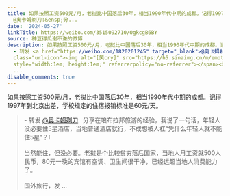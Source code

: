 ```yaml
---
title: 如果按照工资500元/月，老挝比中国落后30年，相当1990年代中期的成都。记得1997年到北京出差，学校规定的住宿报销标准是60元/天。 - 转发
  @奥卡姆剃刀:&ensp;分...
date: '2024-05-27'
linkTitle: https://weibo.com/3515092710/OgkcgB6BY
source: 种豆得瓜谢不谦的微博
description: 如果按照工资500元/月，老挝比中国落后30年，相当1990年代中期的成都。记得1997年到北京出差，学校规定的住宿报销标准是60元/天。<br><blockquote>
  - 转发 <a href="https://weibo.com/1820201245" target="_blank">@奥卡姆剃刀</a>: 分享在琅布拉邦旅游的经验，我说了一句话，年轻人没必要住5星酒店，当地普通酒店就行，不成想被人杠“凭什么年轻人就不能住5星”？<span
  class="url-icon"><img alt="[笑cry]" src="https://h5.sinaimg.cn/m/emoticon/icon/default/d_xiaoku-f2bd11b506.png"
  style="width:1em; height:1em;" referrerpolicy="no-referrer"></span><br><br>当然能住，但没必要。老挝是个比较贫穷落后国家，当地人月工资就500人民币，80元一晚的宾馆有空调、卫生间很干净，已经远超当地人消费能力了。<br><br>国外旅行，发
  ...
disable_comments: true
---
```

如果按照工资500元/月，老挝比中国落后30年，相当1990年代中期的成都。记得1997年到北京出差，学校规定的住宿报销标准是60元/天。<br><blockquote> - 转发 <a href="https://weibo.com/1820201245" target="_blank">@奥卡姆剃刀</a>: 分享在琅布拉邦旅游的经验，我说了一句话，年轻人没必要住5星酒店，当地普通酒店就行，不成想被人杠“凭什么年轻人就不能住5星”？<span class="url-icon"><img alt="[笑cry]" src="https://h5.sinaimg.cn/m/emoticon/icon/default/d_xiaoku-f2bd11b506.png" style="width:1em; height:1em;" referrerpolicy="no-referrer"></span><br><br>当然能住，但没必要。老挝是个比较贫穷落后国家，当地人月工资就500人民币，80元一晚的宾馆有空调、卫生间很干净，已经远超当地人消费能力了。<br><br>国外旅行，发 ...